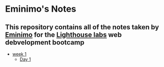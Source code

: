 # Eminimo's Notes
## This repository contains all of the notes taken by [Eminimo](https://github.com/Eminimo) for the [Lighthouse labs](https://www.lighthouselabs.ca/) web debvelopment bootcamp
* [week 1](/week_1)
   * [Day 1](/Week_1/Day_1)

